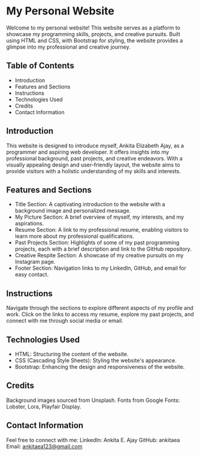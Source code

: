 # **My Personal Website**
Welcome to my personal website! This website serves as a platform to showcase my programming skills, projects, and creative pursuits. Built using HTML and CSS, with Bootstrap for styling, the website provides a glimpse into my professional and creative journey.

## **Table of Contents**
* Introduction
* Features and Sections
* Instructions
* Technologies Used
* Credits
* Contact Information

## **Introduction**
This website is designed to introduce myself, Ankita Elizabeth Ajay, as a programmer and aspiring web developer. It offers insights into my professional background, past projects, and creative endeavors. With a visually appealing design and user-friendly layout, the website aims to provide visitors with a holistic understanding of my skills and interests.

## **Features and Sections**
* Title Section: A captivating introduction to the website with a background image and personalized message.
* My Picture Section: A brief overview of myself, my interests, and my aspirations.
* Resume Section: A link to my professional resume, enabling visitors to learn more about my professional qualifications.
* Past Projects Section: Highlights of some of my past programming projects, each with a brief description and link to the GitHub repository.
* Creative Respite Section: A showcase of my creative pursuits on my Instagram page.
* Footer Section: Navigation links to my LinkedIn, GitHub, and email for easy contact.

## **Instructions**
Navigate through the sections to explore different aspects of my profile and work. Click on the links to access my resume, explore my past projects, and connect with me through social media or email.

## **Technologies Used**
* HTML: Structuring the content of the website.
* CSS (Cascading Style Sheets): Styling the website's appearance.
* Bootstrap: Enhancing the design and responsiveness of the website.

## **Credits**
Background images sourced from Unsplash.
Fonts from Google Fonts: Lobster, Lora, Playfair Display.

## **Contact Information**
Feel free to connect with me:
LinkedIn: Ankita E. Ajay
GitHub: ankitaea
Email: ankitaea123@gmail.com
